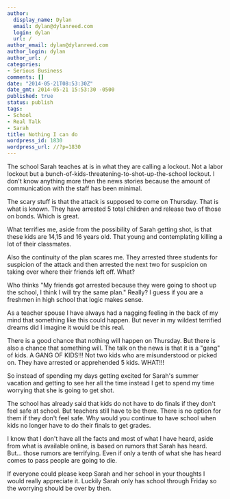 ```yaml
---
author:
  display_name: Dylan
  email: dylan@dylanreed.com
  login: dylan
  url: /
author_email: dylan@dylanreed.com
author_login: dylan
author_url: /
categories:
- Serious Business
comments: []
date: "2014-05-21T08:53:30Z"
date_gmt: 2014-05-21 15:53:30 -0500
published: true
status: publish
tags:
- School
- Real Talk
- Sarah
title: Nothing I can do
wordpress_id: 1830
wordpress_url: //?p=1830
---
```


The school Sarah teaches at is in what they are calling a lockout. Not a labor lockout but a bunch-of-kids-threatening-to-shot-up-the-school lockout. I don't know anything more then the news stories because the amount of communication with the staff has been minimal.

The scary stuff is that the attack is supposed to come on Thursday. That is what is known. They have arrested 5 total children and release two of those on bonds. Which is great.

What terrifies me, aside from the possibility of Sarah getting shot, is that these kids are 14,15 and 16 years old. That young and contemplating killing a lot of their classmates.

Also the continuity of the plan scares me. They arrested three students for suspicion of the attack and then arrested the next two for suspicion on taking over where their friends left off. What?

Who thinks "My friends got arrested because they were going to shoot up the school, I think I will try the same plan." Really? I guess if you are a freshmen in high school that logic makes sense.

As a teacher spouse I have always had a nagging feeling in the back of my mind that something like this could happen. But never in my wildest terrified dreams did I imagine it would be this real.

There is a good chance that nothing will happen on Thursday. But there is also a chance that something will. The talk on the news is that it is a "gang" of kids. A GANG OF KIDS!!! Not two kids who are misunderstood or picked on. They have arrested or apprehended 5 kids. WHAT!!!

So instead of spending my days getting excited for Sarah's summer vacation and getting to see her all the time instead I get to spend my time worrying that she is going to get shot.

The school has already said that kids do not have to do finals if they don't feel safe at school. But teachers still have to be there. There is no option for them if they don't feel safe. Why would you continue to have school when kids no longer have to do their finals to get grades.

I know that I don't have all the facts and most of what I have heard, aside from what is available online, is based on rumors that Sarah has heard. But... those rumors are terrifying. Even if only a tenth of what she has heard comes to pass people are going to die.

If everyone could please keep Sarah and her school in your thoughts I would really appreciate it. Luckily Sarah only has school through Friday so the worrying should be over by then.
